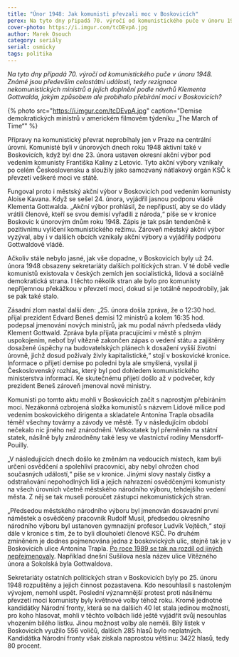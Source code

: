 ```yaml
---
title: "Únor 1948: Jak komunisti převzali moc v Boskovicích"
perex: Na tyto dny připadá 70. výročí od komunistického puče v únoru 1948. Známé jsou především celostátní události, jakým způsobem ale probíhalo přebírání moci v Boskovicích?
cover-photo: https://i.imgur.com/tcDEvpA.jpg
author: Marek Osouch
category: seriály
serial: osmicky
tags: politika
---
```


*Na tyto dny připadá 70. výročí od komunistického puče v únoru 1948. Známé jsou především celostátní události, tedy rezignace nekomunistických ministrů a jejich doplnění podle návrhů Klementa Gottwalda, jakým způsobem ale probíhalo přebírání moci v Boskovicích?*

{% photo src="https://i.imgur.com/tcDEvpA.jpg" caption="Demise demokratických ministrů v americkém filmovém týdeníku „The March of Time“" %}

Přípravy na komunistický převrat neprobíhaly jen v Praze na centrální úrovni. Komunisté byli v únorových dnech roku 1948 aktivní také v Boskovicích, když byl dne 23. února ustaven okresní akční výbor pod vedením komunisty Františka Kaliny z Letovic. Tyto akční výbory vznikaly po celém Československu a sloužily jako samozvaný nátlakový orgán KSČ k převzetí veškeré moci ve státě.

Fungoval proto i městský akční výbor v Boskovicích pod vedením komunisty Aloise Kavana. Když se sešel 24. února, vyjádřil jasnou podporu vládě Klementa Gottwalda. „Akční výbor prohlásil, že nepřipustí, aby se do vlády vrátili členové, kteří se svou demisí vyřadili z národa,“ píše se v kronice Boskovic k únorovým dnům roku 1948. Zápis je tak psán tendenčně k pozitivnímu vylíčení komunistického režimu. Zároveň městský akční výbor vyzýval, aby i v dalších obcích vznikaly akční výbory a vyjádřily podporu Gottwaldově vládě.

Ačkoliv stále nebylo jasné, jak vše dopadne, v Boskovicích byly už 24. února 1948 obsazeny sekretariáty dalších politických stran. V té době vedle komunistů existovala v českých zemích jen socialistická, lidová a sociálně demokratická strana. I těchto několik stran ale bylo pro komunisty nepříjemnou překážkou v převzetí moci, dokud si je totálně nepodrobily, jak se pak také stalo.

Zásadní zlom nastal další den: „25. února došla zpráva, že o 12:30 hod. přijal prezident Edvard Beneš demisi 12 ministrů a kolem 16:35 hod. podepsal jmenování nových ministrů, jak mu podal návrh předseda vlády Klement Gottwald. Zpráva byla přijata pracujícími v městě s plným uspokojením, neboť byl vítězně zakončen zápas o vedení státu a zajištěny dosažené úspěchy na budovatelských plánech k dosažení vyšší životní úrovně, jichž dosud požívaly živly kapitalistické,“ stojí v boskovické kronice. Informace o přijetí demise po poledni byla ale smyšlená, vysílal ji Československý rozhlas, který byl pod dohledem komunistického ministerstva informací. Ke skutečnému přijetí došlo až v podvečer, kdy prezident Beneš zároveň jmenoval nové ministry.

Komunisti po tomto aktu mohli v Boskovicích začít s naprostým přebíráním moci. Nezákonná ozbrojená složka komunistů s názvem Lidové milice pod vedením boskovického dirigenta a skladatele Antonína Trapla obsadila téměř všechny továrny a závody ve městě. Ty v následujícím období nečekalo nic jiného než znárodnění. Velkostatek byl přeměněn na státní statek, násilně byly znárodněny také lesy ve vlastnictví rodiny Mensdorff-Pouilly.

„V následujících dnech došlo ke změnám na vedoucích místech, kam byli určeni osvědčení a spolehliví pracovníci, aby nebyl ohrožen chod současných událostí,“ píše se v kronice. Jinými slovy nastaly čistky a odstraňování nepohodlných lidí a jejich nahrazení osvědčenými komunisty na všech úrovních včetně městského národního výboru, tehdejšího vedení města. Z něj se tak museli poroučet zástupci nekomunistických stran. 

„Předsedou městského národního výboru byl jmenován dosavadní první náměstek a osvědčený pracovník Rudolf Musil, předsedou okresního národního výboru byl ustanoven gymnazijní profesor Ludvík Vojtěch,“ stojí dále v kronice s tím, že to byli dlouholetí členové KSČ. Po druhém zmíněném je dodnes pojmenována jedna z boskovických ulic, stejně tak je v Boskovicích ulice Antonína Trapla. [Po roce 1989 se tak na rozdíl od jiných nepřejmenovaly](http://www.ohlasy.info/clanky/2015/11/nazvy-ulic.html). Například dnešní Sušilova nesla název ulice Vítězného února a Sokolská byla Gottwaldova.

Sekretariáty ostatních politických stran v Boskovicích byly po 25. únoru 1948 rozpuštěny a jejich činnost pozastavena. Kdo nesouhlasil s nastoleným vývojem, nemohl uspět. Poslední významnější protest proti násilnému převzetí moci komunisty byly květnové volby téhož roku. Kromě jednotné kandidátky Národní fronty, která se na dalších 40 let stala jedinou možností, pro koho hlasovat, mohli v těchto volbách lidé ještě vyjádřit svůj nesouhlas vhozením bílého lístku. Jinou možnost volby ale neměli. Bílý lístek v Boskovicích využilo 556 voličů, dalších 285 hlasů bylo neplatných. Kandidátka Národní fronty však získala naprostou většinu: 3422 hlasů, tedy 80 procent.